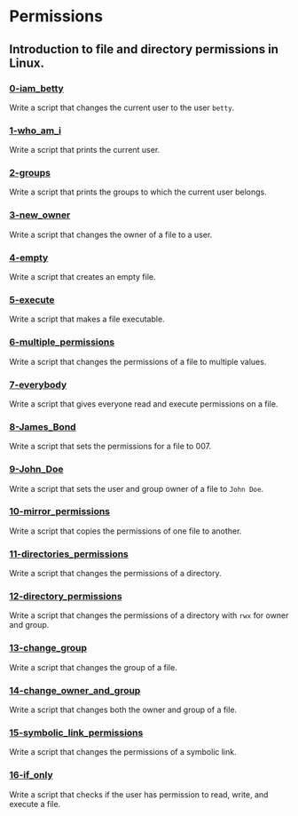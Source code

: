 # Permissions

## Introduction to file and directory permissions in Linux.

### [0-iam_betty](https://github.com/JeffToken31/holbertonschool-shell/blob/main/permissions/0-iam_betty)
Write a script that changes the current user to the user `betty`.

### [1-who_am_i](https://github.com/JeffToken31/holbertonschool-shell/blob/main/permissions/1-who_am_i)
Write a script that prints the current user.

### [2-groups](https://github.com/JeffToken31/holbertonschool-shell/blob/main/permissions/2-groups)
Write a script that prints the groups to which the current user belongs.

### [3-new_owner](https://github.com/JeffToken31/holbertonschool-shell/blob/main/permissions/3-new_owner)
Write a script that changes the owner of a file to a user.

### [4-empty](https://github.com/JeffToken31/holbertonschool-shell/blob/main/permissions/4-empty)
Write a script that creates an empty file.

### [5-execute](https://github.com/JeffToken31/holbertonschool-shell/blob/main/permissions/5-execute)
Write a script that makes a file executable.

### [6-multiple_permissions](https://github.com/JeffToken31/holbertonschool-shell/blob/main/permissions/6-multiple_permissions)
Write a script that changes the permissions of a file to multiple values.

### [7-everybody](https://github.com/JeffToken31/holbertonschool-shell/blob/main/permissions/7-everybody)
Write a script that gives everyone read and execute permissions on a file.

### [8-James_Bond](https://github.com/JeffToken31/holbertonschool-shell/blob/main/permissions/8-James_Bond)
Write a script that sets the permissions for a file to 007.

### [9-John_Doe](https://github.com/JeffToken31/holbertonschool-shell/blob/main/permissions/9-John_Doe)
Write a script that sets the user and group owner of a file to `John Doe`.

### [10-mirror_permissions](https://github.com/JeffToken31/holbertonschool-shell/blob/main/permissions/10-mirror_permissions)
Write a script that copies the permissions of one file to another.

### [11-directories_permissions](https://github.com/JeffToken31/holbertonschool-shell/blob/main/permissions/11-directories_permissions)
Write a script that changes the permissions of a directory.

### [12-directory_permissions](https://github.com/JeffToken31/holbertonschool-shell/blob/main/permissions/12-directory_permissions)
Write a script that changes the permissions of a directory with `rwx` for owner and group.

### [13-change_group](https://github.com/JeffToken31/holbertonschool-shell/blob/main/permissions/13-change_group)
Write a script that changes the group of a file.

### [14-change_owner_and_group](https://github.com/JeffToken31/holbertonschool-shell/blob/main/permissions/14-change_owner_and_group)
Write a script that changes both the owner and group of a file.

### [15-symbolic_link_permissions](https://github.com/JeffToken31/holbertonschool-shell/blob/main/permissions/15-symbolic_link_permissions)
Write a script that changes the permissions of a symbolic link.

### [16-if_only](https://github.com/JeffToken31/holbertonschool-shell/blob/main/permissions/16-if_only)
Write a script that checks if the user has permission to read, write, and execute a file.

